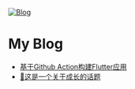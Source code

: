 [![Blog](https://img.shields.io/badge/link-blog-green)](https://handoing.github.io/)

# My Blog

* [基于Github Action构建Flutter应用](https://handoing.github.io/blog/github_actions_flutter_demo.html)
* [📝这是一个关于成长的话题](https://handoing.github.io/blog/growth_topic.html)